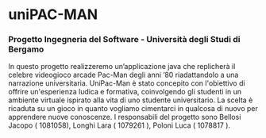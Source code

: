 <h1> uniPAC-MAN</h1>
<h3> Progetto Ingegneria del Software - Università degli Studi di Bergamo</h3>
In questo progetto realizzeremo un’applicazione java che replicherà il celebre videogioco arcade Pac-Man degli anni ’80 riadattandolo a una narrazione universitaria.
UniPac-Man è stato concepito con l'obiettivo di offrire un'esperienza ludica e formativa, coinvolgendo gli studenti in un ambiente virtuale ispirato alla vita di uno studente universitario. 
La scelta è ricaduta su un gioco in quanto vogliamo cimentarci in qualcosa di nuovo per apprendere nuove conoscenze.
I responsabili del progetto sono Bellosi Jacopo ( 1081058), Longhi Lara ( 1079261 ), Poloni Luca ( 1078817 ).

